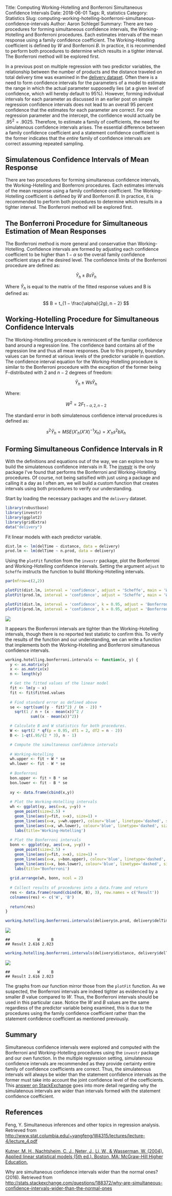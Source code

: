 Title: Computing Working-Hotelling and Bonferroni Simultaneous Confidence Intervals
Date: 2018-06-01
Tags: R, statistics
Category: Statistics
Slug: computing-working-hotelling-bonferroni-simultaneous-confidence-intervals
Author: Aaron Schlegel
Summary: There are two procedures for forming simultaneous confidence intervals, the Working-Hotelling and Bonferroni procedures. Each estimates intervals of the mean response using a family confidence coefficient. The Working-Hotelling coefficient is defined by $W$ and Bonferroni $B$. In practice, it is recommended to perform both procedures to determine which results in a tighter interval. The Bonferroni method will be explored first.


In a previous post on multiple regression with two predictor variables, the relationship between the number of products and the distance traveled on total delivery time was examined in the [delivery dataset](https://vincentarelbundock.github.io/Rdatasets/doc/robustbase/delivery.html). Often there is a need to form confidence intervals for the parameters of a model to estimate the range in which the actual parameter supposedly lies (at a given level of confidence, which will hereby default to 95%). However, forming individual intervals for each parameter as discussed in an earlier post on simple regression confidence intervals does not lead to an overall 95 percent confidence that the estimates for each parameter are correct. For one regression parameter and the intercept, the confidence would actually be $.95^2 = .9025$. Therefore, to estimate a family of coefficients, the need for simulatenous confidence intervals arises. The essential difference between a family confidence coefficient and a statement confidence coefficient is the former indicates that the *entire* family of confidence intervals are correct assuming repeated sampling.

Simulatenous Confidence Intervals of Mean Response
--------------------------------------------------

There are two procedures for forming simultaneous confidence intervals, the Working-Hotelling and Bonferroni procedures. Each estimates intervals of the mean response using a family confidence coefficient. The Working-Hotelling coefficient is defined by $W$ and Bonferroni $B$. In practice, it is recommended to perform both procedures to determine which results in a tighter interval. The Bonferroni method will be explored first.

The Bonferroni Procedure for Simultaneous Estimation of Mean Responses
----------------------------------------------------------------------

The Bonferroni method is more general and conservative than Working-Hotelling. Confidence intervals are formed by adjusting each confidence coefficient to be higher than 1 − $\alpha$ so the overall family confidence coefficient stays at the desired level. The confidence limits of the Bonferroni procedure are defined as:

$$ \hat{Y}_h \pm Bs{\hat{Y}_h} $$

Where $\hat{Y}_h$ is equal to the matrix of the fitted response values and B is defined as:

$$ B = t_{1 − \frac{\alpha}{2g}, n − 2} $$

Working-Hotelling Procedure for Simultaneous Confidence Intervals
-----------------------------------------------------------------

The Working-Hotelling procedure is reminiscent of the familiar confidence band around a regression line. The confidence band contains all of the regression line and thus all mean responses. Due to this property, boundary values can be formed at various levels of the predictor variable in question. The confidence interval equation for the Working-Hotelling procedure is similar to the Bonferroni procedure with the exception of the former being F-distributed with 2 and *n* − 2 degrees of freedom:

$$ \hat{Y}_h \pm Ws{\hat{Y}_h} $$

Where:

$$ W^2 = 2F_{1 − \alpha, 2, n − 2} $$

The standard error in both simulatenous confidence interval procedures is defined as:

$$ s^2 {\hat{Y}_h} = MSE(X'_h (X'X)^{-1}X_h) = X'_h s^2{b}X_h $$

Forming Simultaneous Confidence Intervals in R
----------------------------------------------

With the definitions and equations out of the way, we can explore how to build the simulatenous confidence intervals in R. The [investr](https://cran.r-project.org/web/packages/investr/) is the only package I've found that performs the Bonferroni and Working-Hotelling procedures. Of course, not being satisified with just using a package and calling it a day as I often am, we will build a custom function that creates intervals using both procedures to verify our understanding.

Start by loading the necessary packages and the `delivery` dataset.

``` r
library(robustbase)
library(investr)
library(ggplot2)
library(gridExtra)
data("delivery")
```

Fit linear models with each predictor variable.

``` r
dist.lm <- lm(delTime ~ distance, data = delivery)
prod.lm <- lm(delTime ~ n.prod, data = delivery)
```

Using the `plotFit` function from the `investr` package, plot the Bonferroni and Working-Hotelling confidence intervals. Setting the argument `adjust` to `Scheffe` instructs the function to build Working-Hotelling intervals.

``` r
par(mfrow=c(2,2))

plotFit(dist.lm, interval = 'confidence', adjust = 'Scheffe', main = 'Working-Hotelling DelTime ~ Distance')
plotFit(prod.lm, interval = 'confidence', adjust = 'Scheffe', main = 'Working-Hotelling DelTime ~ Products')

plotFit(dist.lm, interval = 'confidence', k = 0.95, adjust = 'Bonferroni', main = 'Bonferroni DelTime ~ Distance')
plotFit(prod.lm, interval = 'confidence', k = 0.95, adjust = 'Bonferroni', main = 'Bonferroni DelTime ~ Products')
```

![](working_hotelling_bonferroni_files/figure-markdown_github/unnamed-chunk-3-1.png)

It appears the Bonferroni intervals are tighter than the Working-Hotelling intervals, though there is no reported test statistic to confirm this. To verify the results of the function and our understanding, we can write a function that implements both the Working-Hotelling and Bonferroni simultaneous confidence intervals.

``` r
working.hotelling.bonferroni.intervals <- function(x, y) {
  y <- as.matrix(y)
  x <- as.matrix(x)
  n <- length(y)

  # Get the fitted values of the linear model
  fit <- lm(y ~ x)
  fit <- fit$fitted.values
  
  # Find standard error as defined above
  se <- sqrt(sum((y - fit)^2) / (n - 2)) * 
    sqrt(1 / n + (x - mean(x))^2 / 
           sum((x - mean(x))^2))

  # Calculate B and W statistics for both procedures.
  W <- sqrt(2 * qf(p = 0.95, df1 = 2, df2 = n - 2))
  B <- 1-qt(.95/(2 * 3), n - 1)

  # Compute the simultaneous confidence intervals
  
  # Working-Hotelling
  wh.upper <- fit + W * se
  wh.lower <- fit - W * se
  
  # Bonferroni
  bon.upper <- fit + B * se
  bon.lower <- fit - B * se
  
  xy <- data.frame(cbind(x,y))
  
  # Plot the Working-Hotelling intervals
  wh <- ggplot(xy, aes(x=x, y=y)) + 
    geom_point(size=2.5) + 
    geom_line(aes(y=fit, x=x), size=1) + 
    geom_line(aes(x=x, y=wh.upper), colour='blue', linetype='dashed', size=1) + 
    geom_line(aes(x=x, wh.lower), colour='blue', linetype='dashed', size=1) +
    labs(title='Working-Hotelling')
  
  # Plot the Bonferroni intervals
  bonn <- ggplot(xy, aes(x=x, y=y)) + 
    geom_point(size=2.5) + 
    geom_line(aes(y=fit, x=x), size=1) + 
    geom_line(aes(x=x, y=bon.upper), colour='blue', linetype='dashed', size=1) + 
    geom_line(aes(x=x, bon.lower), colour='blue', linetype='dashed', size=1) +
    labs(title='Bonferroni')
  
  grid.arrange(wh, bonn, ncol = 2)
  
  # Collect results of procedures into a data.frame and return
  res <- data.frame(round(cbind(W, B), 3), row.names = c('Result'))
  colnames(res) <- c('W', 'B')
  
  return(res)
}

working.hotelling.bonferroni.intervals(delivery$n.prod, delivery$delTime)
```

![](working_hotelling_bonferroni_files/figure-markdown_github/unnamed-chunk-4-1.png)

    ##            W     B
    ## Result 2.616 2.023

``` r
working.hotelling.bonferroni.intervals(delivery$distance, delivery$delTime)
```

![](working_hotelling_bonferroni_files/figure-markdown_github/unnamed-chunk-4-2.png)

    ##            W     B
    ## Result 2.616 2.023

The graphs from our function mirror those from the `plotFit` function. As we suspected, the Bonferroni intervals are indeed tighter as evidenced by a smaller *B* value compared to *W*. Thus, the Bonferroni intervals should be used in this particular case. Notice the *W* and *B* values are the same regardless of the predictor variable being examined, this is due to the procedures using the family confidence coefficient rather than the statement confidence coefficient as mentioned previously.

Summary
-------

Simultaneous confidence intervals were explored and computed with the Bonferroni and Working-Hotelling procedures using the `investr` package and our own function. In the multiple regression setting, simulatenous confidence intervals are recommended as they provide certainty entire family of confidence coefficients are correct. Thus, the simulatenous intervals will always be wider than the statement confidence intervals as the former must take into account the joint confidence level of the coefficients. This [answer on StackExchange](http://stats.stackexchange.com/questions/188372/why-are-simultaneous-confidence-intervals-wider-than-the-normal-ones) goes into more detail regarding why the simulatenous intervals are wider than intervals formed with the statement confidence coefficient.

References
----------

Feng, Y. Simultaneous inferences and other topics in regression analysis. Retrieved from <http://www.stat.columbia.edu/~yangfeng/W4315/lectures/lecture-4/lecture_4.pdf>

[Kutner, M. H., Nachtsheim, C. J., Neter, J., Li, W., & Wasserman, W.
(2004). Applied linear statistical models (5th ed.). Boston, MA:
McGraw-Hill Higher Education.](https://amzn.to/2vcB1my)

Why are simultaneous confidence intervals wider than the normal ones? (2016). Retrieved from <http://stats.stackexchange.com/questions/188372/why-are-simultaneous-confidence-intervals-wider-than-the-normal-ones>
